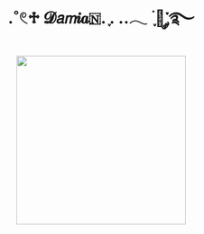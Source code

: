 <div align="center">
<h1 align="center">.˚𓏲♱ 𝓓𝘢𝘮𝒊𝒂🇳. ִֶָ. ..𓂃 ࣪ ִֶָ🦇་༘࿐
</div>

<p align="center">
 <img widht="460"  height="300" src="https://github.com/damaskinho/damaskinho/blob/e134a90a30401c9dc8005ad61fdba9379a216259/%F0%93%8F%B4%E2%A0%80%E2%A0%80%20%F0%93%8C%94%F0%93%8C%94%E2%A0%80%E2%A0%80cover.jpg">
</p>
